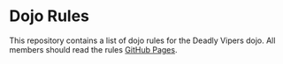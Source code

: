 Dojo Rules
==========

This repository contains a list of dojo rules for the Deadly Vipers dojo.
All members should read the rules [GitHub Pages]("https://github.com/deadlyvipers").


